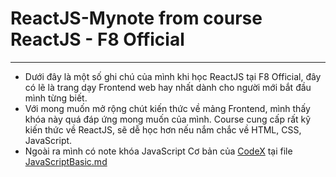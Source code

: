 # ReactJS-Mynote from course ReactJS - F8 Official

-----------------------------------------------------------------------------

- Dưới đây là một số ghi chú của mình khi học ReactJS tại F8 Official, đây có lẽ là trang dạy Frontend web hay nhất dành cho người mới bắt đầu mình từng biết.
- Với mong muốn mở rộng chút kiến thức về mảng Frontend, mình thấy khóa này quá đáp ứng mong muốn của mình. Course cung cấp rất kỹ kiến thức về ReactJS, sẽ dễ học hơn nếu nắm chắc về HTML, CSS, JavaScript.
- Ngoài ra mình có note khóa JavaScript Cơ bản của [CodeX](https://www.youtube.com/c/CodersX/playlists) tại file [JavaScriptBasic.md](https://github.com/huongbk/ReactJS-Mynote/JavaScriptBasic.md)
